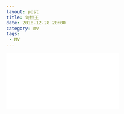 ```yaml
---
layout: post
title: 匈奴王
date: 2018-12-28 20:00
category: mv
tags:
 - MV
---
```


<div class="iframe-container">
<iframe class="responsive-iframe" src="//player.bilibili.com/player.html?aid=371526305&bvid=BV19Z4y1T7pd&cid=219617275&page=1" frameborder="no" allowfullscreen="true"></iframe>
</div>
